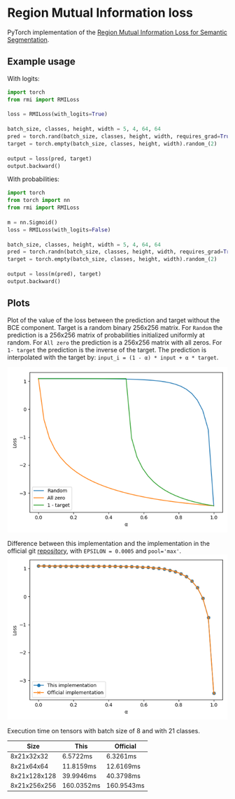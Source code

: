 # Region Mutual Information loss
PyTorch implementation of the [Region Mutual Information Loss for Semantic Segmentation](https://arxiv.org/abs/1910.12037).

## Example usage

With logits:
```python
import torch
from rmi import RMILoss

loss = RMILoss(with_logits=True)

batch_size, classes, height, width = 5, 4, 64, 64
pred = torch.rand(batch_size, classes, height, width, requires_grad=True)
target = torch.empty(batch_size, classes, height, width).random_(2)

output = loss(pred, target)
output.backward()
```

With probabilities:
```python
import torch
from torch import nn
from rmi import RMILoss

m = nn.Sigmoid()
loss = RMILoss(with_logits=False)

batch_size, classes, height, width = 5, 4, 64, 64
pred = torch.randn(batch_size, classes, height, width, requires_grad=True)
target = torch.empty(batch_size, classes, height, width).random_(2)

output = loss(m(pred), target)
output.backward()
```

## Plots
Plot of the value of the loss between the prediction and target without the BCE component. 
Target is a random binary 256x256 matrix.
For `Random` the prediction is a 256x256 matrix of probabilities initialized uniformly at random.
For `All zero` the prediction is a 256x256 matrix with all zeros.
For `1- target`  the prediction is the inverse of the target.
The prediction is interpolated with the target by: `input_i = (1 - α) * input + α * target`.

![loss](imgs/loss.png)

Difference between this implementation and the implementation in the official git [repository](https://github.com/ZJULearning/RMI), with `EPSILON = 0.0005` and `pool='max'`.
![diff](imgs/diff.png)

Execution time on tensors with batch size of 8 and with 21 classes.  

| Size | This | Official |
|---|---|---|
| 8x21x32x32 | 6.5722ms | 6.3261ms |
| 8x21x64x64 | 11.8159ms | 12.6169ms |
| 8x21x128x128 | 39.9946ms | 40.3798ms |
| 8x21x256x256 | 160.0352ms | 160.9543ms |